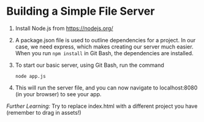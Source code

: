 # Building a Simple File Server

1. Install Node.js from https://nodejs.org/

2. A package.json file is used to outline dependencies for a project. In our case, we need express, which makes creating our server much easier. When you run `npm install` in Git Bash, the dependencies are installed.

3. To start our basic server, using Git Bash, run the command

	```
  	node app.js
	```

4. This will run the server file, and you can now navigate to localhost:8080 (in your browser) to see your app.

*Further Learning:* Try to replace index.html with a different project you have (remember to drag in assets!)